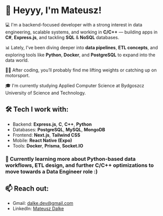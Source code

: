 # 👋 Heyyy, I'm Mateusz!

💻 I'm a backend-focused developer with a strong interest in data engineering, scalable systems, and working in **C/C++** — building apps in **C#**, **Express.js**, and tackling **SQL** & **NoSQL** databases.

📊 Lately, I’ve been diving deeper into **data pipelines**, **ETL concepts**, and exploring tools like **Python**, **Docker**, and **PostgreSQL** to expand into the data world.

🏋️‍♂️ After coding, you’ll probably find me lifting weights or catching up on motorsport.

🎓 I'm currently studying Applied Computer Science at Bydgoszcz University of Science and Technology.

## 🛠️ Tech I work with:
- Backend: **Express.js**, **C**, **C++**, **Python**
- Databases: **PostgreSQL**, **MySQL**, **MongoDB**
- Frontend: **Next.js**, **Tailwind CSS**
- Mobile: **React Native (Expo)**
- Tools: **Docker**, **Prisma**, **Socket.IO**

### 🚀 Currently learning more about Python-based data workflows, ETL design, and further C/C++ optimizations to move towards a Data Engineer role :)

## 📫 Reach out:
- Gmail: dalke.dev@gmail.com
- LinkedIn: [Mateusz Dalke](https://www.linkedin.com/in/mateusz-dalke-12b56a2a8/)
